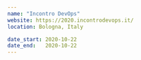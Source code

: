 ```yaml
---
name: "Incontro DevOps"
website: https://2020.incontrodevops.it/
location: Bologna, Italy

date_start: 2020-10-22
date_end:   2020-10-22
---
```

